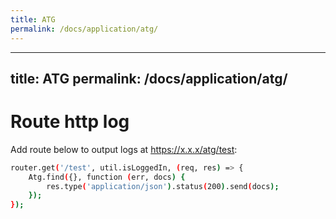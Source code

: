 ```yaml
---
title: ATG
permalink: /docs/application/atg/
---
```

---
title: ATG
permalink: /docs/application/atg/
---

# Route http log

Add route below to output logs at https://x.x.x/atg/test:
```bash
router.get('/test', util.isLoggedIn, (req, res) => {
    Atg.find({}, function (err, docs) {
        res.type('application/json').status(200).send(docs);
    });
});
```
